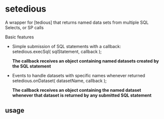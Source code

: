 # setedious
A wrapper for [tedious] that returns named data sets from multiple SQL Selects, or SP calls

Basic features
* Simple submission of SQL statements with a callback:
    setedious.execSql( sqlStatement, callback );
    
    **The callback receives an object containing named datasets created by the SQL statement**
* Events to handle datasets with specific names whenever returned
    setedious.onDataset( datasetName, callback );
    
    **The callback receives an object containing the named dataset whenever that dataset is returned by any submitted SQL statement**
    

## usage


    
